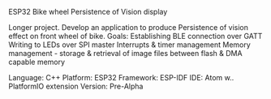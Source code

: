 ESP32 Bike wheel Persistence of Vision display

Longer project. Develop an application to produce Persistence of vision effect on front wheel of bike.
Goals:
Establishing BLE connection over GATT
Writing to LEDs over SPI master
Interrupts & timer management
Memory management - storage & retrieval of image files between flash & DMA capable memory


Language: C++
Platform: ESP32
Framework: ESP-IDF
IDE: Atom w.. PlatformIO extension
Version: Pre-Alpha



